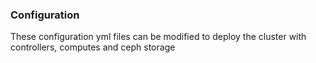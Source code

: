 ### Configuration

These configuration yml files can be modified to deploy the cluster with controllers, computes and ceph storage
